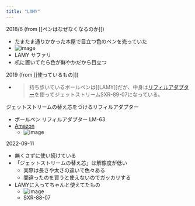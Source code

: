 ```yaml
---
title: "LAMY"
---
```


2018/6 (from [[ペンはなぜなくなるのか]])
- たまたま通りかかった本屋で目立つ色のペンを売っていた
- ![image](https://gyazo.com/5cbed9a526c3ca141b89792307a937ca/thumb/1000)
- LAMY サファリ
- 机に置いてたら色が鮮やかだから目立つ

2019 (from [[使っているもの]])
- > 持ち歩いているボールペンは[[LAMY]]だが、中身は[リフィルアダプター](https://www.amazon.co.jp/gp/product/B00R2HP79I/ref=as_li_ss_tl?ie=UTF8&psc=1&linkCode=sl1&tag=nishiohirokaz-22&linkId=a037692597a3a314551188295454b71f&language=ja_JP)を使ってジェットストリームSXR-89-07になっている。

ジェットストリームの替え芯をつけるリフィルアダプター
- ボールペン リフィルアダプター LM-63
- [Amazon](https://amzn.to/2HYWY94)
    - ![image](https://gyazo.com/3c2a424e43e2b37865e6cf274ac31763/thumb/1000)

2022-09-11
- 無くさずに使い続けている
- 「ジェットストリームの替え芯」は解像度が低い
    - 実際は長さや太さの違いで色々ある
    - 間違ったのを買うと使えないのでガッカリする
- LAMYに入ってちゃんと使えてたもの
    - ![image](https://scrapbox.io/files/631d6d911500080022dbf09a.jpeg)
    - SXR-88-07


